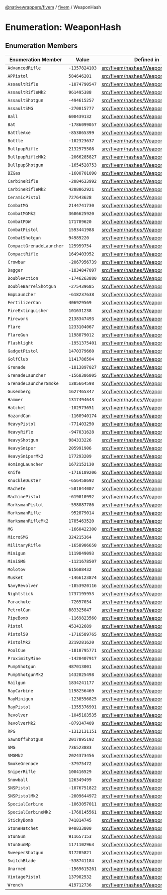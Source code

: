 [@nativewrappers/fivem](../../README.md) / [fivem](../README.md) / WeaponHash

# Enumeration: WeaponHash

## Enumeration Members

| Enumeration Member | Value | Defined in |
| ------ | ------ | ------ |
| `AdvancedRifle` | `-1357824103` | [src/fivem/hashes/WeaponHash.ts:77](https://github.com/nativewrappers/fivem/blob/2d4fa96d0a81695a673fe4c595d3abfefbf554a5/src/fivem/hashes/WeaponHash.ts#L77) |
| `APPistol` | `584646201` | [src/fivem/hashes/WeaponHash.ts:26](https://github.com/nativewrappers/fivem/blob/2d4fa96d0a81695a673fe4c595d3abfefbf554a5/src/fivem/hashes/WeaponHash.ts#L26) |
| `AssaultRifle` | `-1074790547` | [src/fivem/hashes/WeaponHash.ts:73](https://github.com/nativewrappers/fivem/blob/2d4fa96d0a81695a673fe4c595d3abfefbf554a5/src/fivem/hashes/WeaponHash.ts#L73) |
| `AssaultRifleMk2` | `961495388` | [src/fivem/hashes/WeaponHash.ts:74](https://github.com/nativewrappers/fivem/blob/2d4fa96d0a81695a673fe4c595d3abfefbf554a5/src/fivem/hashes/WeaponHash.ts#L74) |
| `AssaultShotgun` | `-494615257` | [src/fivem/hashes/WeaponHash.ts:64](https://github.com/nativewrappers/fivem/blob/2d4fa96d0a81695a673fe4c595d3abfefbf554a5/src/fivem/hashes/WeaponHash.ts#L64) |
| `AssaultSMG` | `-270015777` | [src/fivem/hashes/WeaponHash.ts:48](https://github.com/nativewrappers/fivem/blob/2d4fa96d0a81695a673fe4c595d3abfefbf554a5/src/fivem/hashes/WeaponHash.ts#L48) |
| `Ball` | `600439132` | [src/fivem/hashes/WeaponHash.ts:113](https://github.com/nativewrappers/fivem/blob/2d4fa96d0a81695a673fe4c595d3abfefbf554a5/src/fivem/hashes/WeaponHash.ts#L113) |
| `Bat` | `-1786099057` | [src/fivem/hashes/WeaponHash.ts:4](https://github.com/nativewrappers/fivem/blob/2d4fa96d0a81695a673fe4c595d3abfefbf554a5/src/fivem/hashes/WeaponHash.ts#L4) |
| `BattleAxe` | `-853065399` | [src/fivem/hashes/WeaponHash.ts:18](https://github.com/nativewrappers/fivem/blob/2d4fa96d0a81695a673fe4c595d3abfefbf554a5/src/fivem/hashes/WeaponHash.ts#L18) |
| `Bottle` | `-102323637` | [src/fivem/hashes/WeaponHash.ts:5](https://github.com/nativewrappers/fivem/blob/2d4fa96d0a81695a673fe4c595d3abfefbf554a5/src/fivem/hashes/WeaponHash.ts#L5) |
| `BullpupRifle` | `2132975508` | [src/fivem/hashes/WeaponHash.ts:80](https://github.com/nativewrappers/fivem/blob/2d4fa96d0a81695a673fe4c595d3abfefbf554a5/src/fivem/hashes/WeaponHash.ts#L80) |
| `BullpupRifleMk2` | `-2066285827` | [src/fivem/hashes/WeaponHash.ts:81](https://github.com/nativewrappers/fivem/blob/2d4fa96d0a81695a673fe4c595d3abfefbf554a5/src/fivem/hashes/WeaponHash.ts#L81) |
| `BullpupShotgun` | `-1654528753` | [src/fivem/hashes/WeaponHash.ts:65](https://github.com/nativewrappers/fivem/blob/2d4fa96d0a81695a673fe4c595d3abfefbf554a5/src/fivem/hashes/WeaponHash.ts#L65) |
| `BZGas` | `-1600701090` | [src/fivem/hashes/WeaponHash.ts:107](https://github.com/nativewrappers/fivem/blob/2d4fa96d0a81695a673fe4c595d3abfefbf554a5/src/fivem/hashes/WeaponHash.ts#L107) |
| `CarbineRifle` | `-2084633992` | [src/fivem/hashes/WeaponHash.ts:75](https://github.com/nativewrappers/fivem/blob/2d4fa96d0a81695a673fe4c595d3abfefbf554a5/src/fivem/hashes/WeaponHash.ts#L75) |
| `CarbineRifleMk2` | `4208062921` | [src/fivem/hashes/WeaponHash.ts:76](https://github.com/nativewrappers/fivem/blob/2d4fa96d0a81695a673fe4c595d3abfefbf554a5/src/fivem/hashes/WeaponHash.ts#L76) |
| `CeramicPistol` | `727643628` | [src/fivem/hashes/WeaponHash.ts:40](https://github.com/nativewrappers/fivem/blob/2d4fa96d0a81695a673fe4c595d3abfefbf554a5/src/fivem/hashes/WeaponHash.ts#L40) |
| `CombatMG` | `2144741730` | [src/fivem/hashes/WeaponHash.ts:56](https://github.com/nativewrappers/fivem/blob/2d4fa96d0a81695a673fe4c595d3abfefbf554a5/src/fivem/hashes/WeaponHash.ts#L56) |
| `CombatMGMk2` | `3686625920` | [src/fivem/hashes/WeaponHash.ts:57](https://github.com/nativewrappers/fivem/blob/2d4fa96d0a81695a673fe4c595d3abfefbf554a5/src/fivem/hashes/WeaponHash.ts#L57) |
| `CombatPDW` | `171789620` | [src/fivem/hashes/WeaponHash.ts:49](https://github.com/nativewrappers/fivem/blob/2d4fa96d0a81695a673fe4c595d3abfefbf554a5/src/fivem/hashes/WeaponHash.ts#L49) |
| `CombatPistol` | `1593441988` | [src/fivem/hashes/WeaponHash.ts:25](https://github.com/nativewrappers/fivem/blob/2d4fa96d0a81695a673fe4c595d3abfefbf554a5/src/fivem/hashes/WeaponHash.ts#L25) |
| `CombatShotgun` | `94989220` | [src/fivem/hashes/WeaponHash.ts:70](https://github.com/nativewrappers/fivem/blob/2d4fa96d0a81695a673fe4c595d3abfefbf554a5/src/fivem/hashes/WeaponHash.ts#L70) |
| `CompactGrenadeLauncher` | `125959754` | [src/fivem/hashes/WeaponHash.ts:101](https://github.com/nativewrappers/fivem/blob/2d4fa96d0a81695a673fe4c595d3abfefbf554a5/src/fivem/hashes/WeaponHash.ts#L101) |
| `CompactRifle` | `1649403952` | [src/fivem/hashes/WeaponHash.ts:82](https://github.com/nativewrappers/fivem/blob/2d4fa96d0a81695a673fe4c595d3abfefbf554a5/src/fivem/hashes/WeaponHash.ts#L82) |
| `Crowbar` | `-2067956739` | [src/fivem/hashes/WeaponHash.ts:6](https://github.com/nativewrappers/fivem/blob/2d4fa96d0a81695a673fe4c595d3abfefbf554a5/src/fivem/hashes/WeaponHash.ts#L6) |
| `Dagger` | `-1834847097` | [src/fivem/hashes/WeaponHash.ts:3](https://github.com/nativewrappers/fivem/blob/2d4fa96d0a81695a673fe4c595d3abfefbf554a5/src/fivem/hashes/WeaponHash.ts#L3) |
| `DoubleAction` | `-1746263880` | [src/fivem/hashes/WeaponHash.ts:38](https://github.com/nativewrappers/fivem/blob/2d4fa96d0a81695a673fe4c595d3abfefbf554a5/src/fivem/hashes/WeaponHash.ts#L38) |
| `DoubleBarrelShotgun` | `-275439685` | [src/fivem/hashes/WeaponHash.ts:68](https://github.com/nativewrappers/fivem/blob/2d4fa96d0a81695a673fe4c595d3abfefbf554a5/src/fivem/hashes/WeaponHash.ts#L68) |
| `EmpLauncher` | `-618237638` | [src/fivem/hashes/WeaponHash.ts:103](https://github.com/nativewrappers/fivem/blob/2d4fa96d0a81695a673fe4c595d3abfefbf554a5/src/fivem/hashes/WeaponHash.ts#L103) |
| `FertilizerCan` | `406929569` | [src/fivem/hashes/WeaponHash.ts:122](https://github.com/nativewrappers/fivem/blob/2d4fa96d0a81695a673fe4c595d3abfefbf554a5/src/fivem/hashes/WeaponHash.ts#L122) |
| `FireExtinguisher` | `101631238` | [src/fivem/hashes/WeaponHash.ts:120](https://github.com/nativewrappers/fivem/blob/2d4fa96d0a81695a673fe4c595d3abfefbf554a5/src/fivem/hashes/WeaponHash.ts#L120) |
| `Firework` | `2138347493` | [src/fivem/hashes/WeaponHash.ts:98](https://github.com/nativewrappers/fivem/blob/2d4fa96d0a81695a673fe4c595d3abfefbf554a5/src/fivem/hashes/WeaponHash.ts#L98) |
| `Flare` | `1233104067` | [src/fivem/hashes/WeaponHash.ts:115](https://github.com/nativewrappers/fivem/blob/2d4fa96d0a81695a673fe4c595d3abfefbf554a5/src/fivem/hashes/WeaponHash.ts#L115) |
| `FlareGun` | `1198879012` | [src/fivem/hashes/WeaponHash.ts:34](https://github.com/nativewrappers/fivem/blob/2d4fa96d0a81695a673fe4c595d3abfefbf554a5/src/fivem/hashes/WeaponHash.ts#L34) |
| `Flashlight` | `-1951375401` | [src/fivem/hashes/WeaponHash.ts:8](https://github.com/nativewrappers/fivem/blob/2d4fa96d0a81695a673fe4c595d3abfefbf554a5/src/fivem/hashes/WeaponHash.ts#L8) |
| `GadgetPistol` | `1470379660` | [src/fivem/hashes/WeaponHash.ts:42](https://github.com/nativewrappers/fivem/blob/2d4fa96d0a81695a673fe4c595d3abfefbf554a5/src/fivem/hashes/WeaponHash.ts#L42) |
| `GolfClub` | `1141786504` | [src/fivem/hashes/WeaponHash.ts:9](https://github.com/nativewrappers/fivem/blob/2d4fa96d0a81695a673fe4c595d3abfefbf554a5/src/fivem/hashes/WeaponHash.ts#L9) |
| `Grenade` | `-1813897027` | [src/fivem/hashes/WeaponHash.ts:106](https://github.com/nativewrappers/fivem/blob/2d4fa96d0a81695a673fe4c595d3abfefbf554a5/src/fivem/hashes/WeaponHash.ts#L106) |
| `GrenadeLauncher` | `-1568386805` | [src/fivem/hashes/WeaponHash.ts:95](https://github.com/nativewrappers/fivem/blob/2d4fa96d0a81695a673fe4c595d3abfefbf554a5/src/fivem/hashes/WeaponHash.ts#L95) |
| `GrenadeLauncherSmoke` | `1305664598` | [src/fivem/hashes/WeaponHash.ts:96](https://github.com/nativewrappers/fivem/blob/2d4fa96d0a81695a673fe4c595d3abfefbf554a5/src/fivem/hashes/WeaponHash.ts#L96) |
| `Gusenberg` | `1627465347` | [src/fivem/hashes/WeaponHash.ts:58](https://github.com/nativewrappers/fivem/blob/2d4fa96d0a81695a673fe4c595d3abfefbf554a5/src/fivem/hashes/WeaponHash.ts#L58) |
| `Hammer` | `1317494643` | [src/fivem/hashes/WeaponHash.ts:10](https://github.com/nativewrappers/fivem/blob/2d4fa96d0a81695a673fe4c595d3abfefbf554a5/src/fivem/hashes/WeaponHash.ts#L10) |
| `Hatchet` | `-102973651` | [src/fivem/hashes/WeaponHash.ts:11](https://github.com/nativewrappers/fivem/blob/2d4fa96d0a81695a673fe4c595d3abfefbf554a5/src/fivem/hashes/WeaponHash.ts#L11) |
| `HazardCan` | `-1168940174` | [src/fivem/hashes/WeaponHash.ts:121](https://github.com/nativewrappers/fivem/blob/2d4fa96d0a81695a673fe4c595d3abfefbf554a5/src/fivem/hashes/WeaponHash.ts#L121) |
| `HeavyPistol` | `-771403250` | [src/fivem/hashes/WeaponHash.ts:32](https://github.com/nativewrappers/fivem/blob/2d4fa96d0a81695a673fe4c595d3abfefbf554a5/src/fivem/hashes/WeaponHash.ts#L32) |
| `HeavyRifle` | `-947031628` | [src/fivem/hashes/WeaponHash.ts:84](https://github.com/nativewrappers/fivem/blob/2d4fa96d0a81695a673fe4c595d3abfefbf554a5/src/fivem/hashes/WeaponHash.ts#L84) |
| `HeavyShotgun` | `984333226` | [src/fivem/hashes/WeaponHash.ts:67](https://github.com/nativewrappers/fivem/blob/2d4fa96d0a81695a673fe4c595d3abfefbf554a5/src/fivem/hashes/WeaponHash.ts#L67) |
| `HeavySniper` | `205991906` | [src/fivem/hashes/WeaponHash.ts:88](https://github.com/nativewrappers/fivem/blob/2d4fa96d0a81695a673fe4c595d3abfefbf554a5/src/fivem/hashes/WeaponHash.ts#L88) |
| `HeavySniperMk2` | `177293209` | [src/fivem/hashes/WeaponHash.ts:89](https://github.com/nativewrappers/fivem/blob/2d4fa96d0a81695a673fe4c595d3abfefbf554a5/src/fivem/hashes/WeaponHash.ts#L89) |
| `HomingLauncher` | `1672152130` | [src/fivem/hashes/WeaponHash.ts:100](https://github.com/nativewrappers/fivem/blob/2d4fa96d0a81695a673fe4c595d3abfefbf554a5/src/fivem/hashes/WeaponHash.ts#L100) |
| `Knife` | `-1716189206` | [src/fivem/hashes/WeaponHash.ts:13](https://github.com/nativewrappers/fivem/blob/2d4fa96d0a81695a673fe4c595d3abfefbf554a5/src/fivem/hashes/WeaponHash.ts#L13) |
| `KnuckleDuster` | `-656458692` | [src/fivem/hashes/WeaponHash.ts:12](https://github.com/nativewrappers/fivem/blob/2d4fa96d0a81695a673fe4c595d3abfefbf554a5/src/fivem/hashes/WeaponHash.ts#L12) |
| `Machete` | `-581044007` | [src/fivem/hashes/WeaponHash.ts:14](https://github.com/nativewrappers/fivem/blob/2d4fa96d0a81695a673fe4c595d3abfefbf554a5/src/fivem/hashes/WeaponHash.ts#L14) |
| `MachinePistol` | `-619010992` | [src/fivem/hashes/WeaponHash.ts:50](https://github.com/nativewrappers/fivem/blob/2d4fa96d0a81695a673fe4c595d3abfefbf554a5/src/fivem/hashes/WeaponHash.ts#L50) |
| `MarksmanPistol` | `-598887786` | [src/fivem/hashes/WeaponHash.ts:35](https://github.com/nativewrappers/fivem/blob/2d4fa96d0a81695a673fe4c595d3abfefbf554a5/src/fivem/hashes/WeaponHash.ts#L35) |
| `MarksmanRifle` | `-952879014` | [src/fivem/hashes/WeaponHash.ts:90](https://github.com/nativewrappers/fivem/blob/2d4fa96d0a81695a673fe4c595d3abfefbf554a5/src/fivem/hashes/WeaponHash.ts#L90) |
| `MarksmanRifleMk2` | `1785463520` | [src/fivem/hashes/WeaponHash.ts:91](https://github.com/nativewrappers/fivem/blob/2d4fa96d0a81695a673fe4c595d3abfefbf554a5/src/fivem/hashes/WeaponHash.ts#L91) |
| `MG` | `-1660422300` | [src/fivem/hashes/WeaponHash.ts:55](https://github.com/nativewrappers/fivem/blob/2d4fa96d0a81695a673fe4c595d3abfefbf554a5/src/fivem/hashes/WeaponHash.ts#L55) |
| `MicroSMG` | `324215364` | [src/fivem/hashes/WeaponHash.ts:45](https://github.com/nativewrappers/fivem/blob/2d4fa96d0a81695a673fe4c595d3abfefbf554a5/src/fivem/hashes/WeaponHash.ts#L45) |
| `MilitaryRifle` | `-1658906650` | [src/fivem/hashes/WeaponHash.ts:83](https://github.com/nativewrappers/fivem/blob/2d4fa96d0a81695a673fe4c595d3abfefbf554a5/src/fivem/hashes/WeaponHash.ts#L83) |
| `Minigun` | `1119849093` | [src/fivem/hashes/WeaponHash.ts:97](https://github.com/nativewrappers/fivem/blob/2d4fa96d0a81695a673fe4c595d3abfefbf554a5/src/fivem/hashes/WeaponHash.ts#L97) |
| `MiniSMG` | `-1121678507` | [src/fivem/hashes/WeaponHash.ts:51](https://github.com/nativewrappers/fivem/blob/2d4fa96d0a81695a673fe4c595d3abfefbf554a5/src/fivem/hashes/WeaponHash.ts#L51) |
| `Molotov` | `615608432` | [src/fivem/hashes/WeaponHash.ts:108](https://github.com/nativewrappers/fivem/blob/2d4fa96d0a81695a673fe4c595d3abfefbf554a5/src/fivem/hashes/WeaponHash.ts#L108) |
| `Musket` | `-1466123874` | [src/fivem/hashes/WeaponHash.ts:66](https://github.com/nativewrappers/fivem/blob/2d4fa96d0a81695a673fe4c595d3abfefbf554a5/src/fivem/hashes/WeaponHash.ts#L66) |
| `NavyRevolver` | `-1853920116` | [src/fivem/hashes/WeaponHash.ts:41](https://github.com/nativewrappers/fivem/blob/2d4fa96d0a81695a673fe4c595d3abfefbf554a5/src/fivem/hashes/WeaponHash.ts#L41) |
| `Nightstick` | `1737195953` | [src/fivem/hashes/WeaponHash.ts:16](https://github.com/nativewrappers/fivem/blob/2d4fa96d0a81695a673fe4c595d3abfefbf554a5/src/fivem/hashes/WeaponHash.ts#L16) |
| `Parachute` | `-72657034` | [src/fivem/hashes/WeaponHash.ts:119](https://github.com/nativewrappers/fivem/blob/2d4fa96d0a81695a673fe4c595d3abfefbf554a5/src/fivem/hashes/WeaponHash.ts#L119) |
| `PetrolCan` | `883325847` | [src/fivem/hashes/WeaponHash.ts:118](https://github.com/nativewrappers/fivem/blob/2d4fa96d0a81695a673fe4c595d3abfefbf554a5/src/fivem/hashes/WeaponHash.ts#L118) |
| `PipeBomb` | `-1169823560` | [src/fivem/hashes/WeaponHash.ts:112](https://github.com/nativewrappers/fivem/blob/2d4fa96d0a81695a673fe4c595d3abfefbf554a5/src/fivem/hashes/WeaponHash.ts#L112) |
| `Pistol` | `453432689` | [src/fivem/hashes/WeaponHash.ts:23](https://github.com/nativewrappers/fivem/blob/2d4fa96d0a81695a673fe4c595d3abfefbf554a5/src/fivem/hashes/WeaponHash.ts#L23) |
| `Pistol50` | `-1716589765` | [src/fivem/hashes/WeaponHash.ts:29](https://github.com/nativewrappers/fivem/blob/2d4fa96d0a81695a673fe4c595d3abfefbf554a5/src/fivem/hashes/WeaponHash.ts#L29) |
| `PistolMk2` | `3219281620` | [src/fivem/hashes/WeaponHash.ts:24](https://github.com/nativewrappers/fivem/blob/2d4fa96d0a81695a673fe4c595d3abfefbf554a5/src/fivem/hashes/WeaponHash.ts#L24) |
| `PoolCue` | `-1810795771` | [src/fivem/hashes/WeaponHash.ts:19](https://github.com/nativewrappers/fivem/blob/2d4fa96d0a81695a673fe4c595d3abfefbf554a5/src/fivem/hashes/WeaponHash.ts#L19) |
| `ProximityMine` | `-1420407917` | [src/fivem/hashes/WeaponHash.ts:110](https://github.com/nativewrappers/fivem/blob/2d4fa96d0a81695a673fe4c595d3abfefbf554a5/src/fivem/hashes/WeaponHash.ts#L110) |
| `PumpShotgun` | `487013001` | [src/fivem/hashes/WeaponHash.ts:61](https://github.com/nativewrappers/fivem/blob/2d4fa96d0a81695a673fe4c595d3abfefbf554a5/src/fivem/hashes/WeaponHash.ts#L61) |
| `PumpShotgunMk2` | `1432025498` | [src/fivem/hashes/WeaponHash.ts:62](https://github.com/nativewrappers/fivem/blob/2d4fa96d0a81695a673fe4c595d3abfefbf554a5/src/fivem/hashes/WeaponHash.ts#L62) |
| `Railgun` | `1834241177` | [src/fivem/hashes/WeaponHash.ts:99](https://github.com/nativewrappers/fivem/blob/2d4fa96d0a81695a673fe4c595d3abfefbf554a5/src/fivem/hashes/WeaponHash.ts#L99) |
| `RayCarbine` | `1198256469` | [src/fivem/hashes/WeaponHash.ts:52](https://github.com/nativewrappers/fivem/blob/2d4fa96d0a81695a673fe4c595d3abfefbf554a5/src/fivem/hashes/WeaponHash.ts#L52) |
| `RayMinigun` | `-1238556825` | [src/fivem/hashes/WeaponHash.ts:102](https://github.com/nativewrappers/fivem/blob/2d4fa96d0a81695a673fe4c595d3abfefbf554a5/src/fivem/hashes/WeaponHash.ts#L102) |
| `RayPistol` | `-1355376991` | [src/fivem/hashes/WeaponHash.ts:39](https://github.com/nativewrappers/fivem/blob/2d4fa96d0a81695a673fe4c595d3abfefbf554a5/src/fivem/hashes/WeaponHash.ts#L39) |
| `Revolver` | `-1045183535` | [src/fivem/hashes/WeaponHash.ts:36](https://github.com/nativewrappers/fivem/blob/2d4fa96d0a81695a673fe4c595d3abfefbf554a5/src/fivem/hashes/WeaponHash.ts#L36) |
| `RevolverMk2` | `-879347409` | [src/fivem/hashes/WeaponHash.ts:37](https://github.com/nativewrappers/fivem/blob/2d4fa96d0a81695a673fe4c595d3abfefbf554a5/src/fivem/hashes/WeaponHash.ts#L37) |
| `RPG` | `-1312131151` | [src/fivem/hashes/WeaponHash.ts:94](https://github.com/nativewrappers/fivem/blob/2d4fa96d0a81695a673fe4c595d3abfefbf554a5/src/fivem/hashes/WeaponHash.ts#L94) |
| `SawnOffShotgun` | `2017895192` | [src/fivem/hashes/WeaponHash.ts:63](https://github.com/nativewrappers/fivem/blob/2d4fa96d0a81695a673fe4c595d3abfefbf554a5/src/fivem/hashes/WeaponHash.ts#L63) |
| `SMG` | `736523883` | [src/fivem/hashes/WeaponHash.ts:46](https://github.com/nativewrappers/fivem/blob/2d4fa96d0a81695a673fe4c595d3abfefbf554a5/src/fivem/hashes/WeaponHash.ts#L46) |
| `SMGMk2` | `2024373456` | [src/fivem/hashes/WeaponHash.ts:47](https://github.com/nativewrappers/fivem/blob/2d4fa96d0a81695a673fe4c595d3abfefbf554a5/src/fivem/hashes/WeaponHash.ts#L47) |
| `SmokeGrenade` | `-37975472` | [src/fivem/hashes/WeaponHash.ts:114](https://github.com/nativewrappers/fivem/blob/2d4fa96d0a81695a673fe4c595d3abfefbf554a5/src/fivem/hashes/WeaponHash.ts#L114) |
| `SniperRifle` | `100416529` | [src/fivem/hashes/WeaponHash.ts:87](https://github.com/nativewrappers/fivem/blob/2d4fa96d0a81695a673fe4c595d3abfefbf554a5/src/fivem/hashes/WeaponHash.ts#L87) |
| `Snowball` | `126349499` | [src/fivem/hashes/WeaponHash.ts:111](https://github.com/nativewrappers/fivem/blob/2d4fa96d0a81695a673fe4c595d3abfefbf554a5/src/fivem/hashes/WeaponHash.ts#L111) |
| `SNSPistol` | `-1076751822` | [src/fivem/hashes/WeaponHash.ts:30](https://github.com/nativewrappers/fivem/blob/2d4fa96d0a81695a673fe4c595d3abfefbf554a5/src/fivem/hashes/WeaponHash.ts#L30) |
| `SNSPistolMk2` | `-2009644972` | [src/fivem/hashes/WeaponHash.ts:31](https://github.com/nativewrappers/fivem/blob/2d4fa96d0a81695a673fe4c595d3abfefbf554a5/src/fivem/hashes/WeaponHash.ts#L31) |
| `SpecialCarbine` | `-1063057011` | [src/fivem/hashes/WeaponHash.ts:78](https://github.com/nativewrappers/fivem/blob/2d4fa96d0a81695a673fe4c595d3abfefbf554a5/src/fivem/hashes/WeaponHash.ts#L78) |
| `SpecialCarbineMk2` | `-1768145561` | [src/fivem/hashes/WeaponHash.ts:79](https://github.com/nativewrappers/fivem/blob/2d4fa96d0a81695a673fe4c595d3abfefbf554a5/src/fivem/hashes/WeaponHash.ts#L79) |
| `StickyBomb` | `741814745` | [src/fivem/hashes/WeaponHash.ts:109](https://github.com/nativewrappers/fivem/blob/2d4fa96d0a81695a673fe4c595d3abfefbf554a5/src/fivem/hashes/WeaponHash.ts#L109) |
| `StoneHatchet` | `940833800` | [src/fivem/hashes/WeaponHash.ts:20](https://github.com/nativewrappers/fivem/blob/2d4fa96d0a81695a673fe4c595d3abfefbf554a5/src/fivem/hashes/WeaponHash.ts#L20) |
| `StunGun` | `911657153` | [src/fivem/hashes/WeaponHash.ts:27](https://github.com/nativewrappers/fivem/blob/2d4fa96d0a81695a673fe4c595d3abfefbf554a5/src/fivem/hashes/WeaponHash.ts#L27) |
| `StunGunMp` | `1171102963` | [src/fivem/hashes/WeaponHash.ts:28](https://github.com/nativewrappers/fivem/blob/2d4fa96d0a81695a673fe4c595d3abfefbf554a5/src/fivem/hashes/WeaponHash.ts#L28) |
| `SweeperShotgun` | `317205821` | [src/fivem/hashes/WeaponHash.ts:69](https://github.com/nativewrappers/fivem/blob/2d4fa96d0a81695a673fe4c595d3abfefbf554a5/src/fivem/hashes/WeaponHash.ts#L69) |
| `SwitchBlade` | `-538741184` | [src/fivem/hashes/WeaponHash.ts:15](https://github.com/nativewrappers/fivem/blob/2d4fa96d0a81695a673fe4c595d3abfefbf554a5/src/fivem/hashes/WeaponHash.ts#L15) |
| `Unarmed` | `-1569615261` | [src/fivem/hashes/WeaponHash.ts:7](https://github.com/nativewrappers/fivem/blob/2d4fa96d0a81695a673fe4c595d3abfefbf554a5/src/fivem/hashes/WeaponHash.ts#L7) |
| `VintagePistol` | `137902532` | [src/fivem/hashes/WeaponHash.ts:33](https://github.com/nativewrappers/fivem/blob/2d4fa96d0a81695a673fe4c595d3abfefbf554a5/src/fivem/hashes/WeaponHash.ts#L33) |
| `Wrench` | `419712736` | [src/fivem/hashes/WeaponHash.ts:17](https://github.com/nativewrappers/fivem/blob/2d4fa96d0a81695a673fe4c595d3abfefbf554a5/src/fivem/hashes/WeaponHash.ts#L17) |
